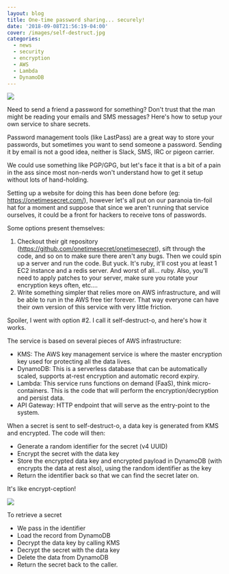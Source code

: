 ```yaml
---
layout: blog
title: One-time password sharing... securely!
date: '2018-09-08T21:56:19-04:00'
cover: /images/self-destruct.jpg
categories:
  - news
  - security
  - encryption
  - AWS
  - Lambda
  - DynamoDB
---
```

![](/images/self-destruct.jpg)

Need to send a friend a password for something? Don't trust that the man might be reading your emails and SMS messages? Here's how to setup your own service to share secrets.

<!--more-->

Password management tools (like LastPass) are a great way to store your passwords, but sometimes you want to send someone a password. Sending it by email is not a good idea, neither is Slack, SMS, IRC or pigeon carrier.

We could use something like PGP/GPG, but let's face it that is a bit of a pain in the ass since most non-nerds won't understand how to get it setup without lots of hand-holding.

Setting up a website for doing this has been done before (eg: https://onetimesecret.com/), however let's all put on our paranoia tin-foil hat for a moment and suppose that since we aren't running that service ourselves, it could be a front for hackers to receive tons of passwords. 

Some options present themselves:

1. Checkout their git repository (https://github.com/onetimesecret/onetimesecret), sift through the code, and so on to make sure there aren't any bugs. Then we could spin up a server and run the code. But yuck. It's ruby, it'll cost you at least 1 EC2 instance and a redis server. And worst of all... ruby. Also, you'll need to apply patches to your server, make sure you rotate your encryption keys often, etc....
2. Write something simpler that relies more on AWS infrastructure, and will be able to run in the AWS free tier forever. That way everyone can have their own version of this service with very little friction.

Spoiler, I went with option #2. I call it self-destruct-o, and here's how it works.

The service is based on several pieces of AWS infrastructure:

* KMS: The AWS key management service is where the master encryption key used for protecting all the data lives.
* DynamoDB: This is a serverless database that can be automatically scaled, supports at-rest encryption and automatic record expiry.
* Lambda: This service runs functions on demand (FaaS), think micro-containers. This is the code that will perform the encryption/decryption and persist data.
* API Gateway: HTTP endpoint that will serve as the entry-point to the system.

When a secret is sent to self-destruct-o, a data key is generated from KMS and encrypted. The code will then:

* Generate a random identifier for the secret (v4 UUID)
* Encrypt the secret with the data key
* Store the encrypted data key and encrypted payload in DynamoDB (with encrypts the data at rest also), using the random identifier as the key
* Return the identifier back so that we can find the secret later on.

It's like encrypt-ception!

![](/images/inception2.jpg)

To retrieve a secret

* We pass in the identifier
* Load the record from DynamoDB
* Decrypt the data key by calling KMS
* Decrypt the secret with the data key
* Delete the data from DynamoDB
* Return the secret back to the caller.
